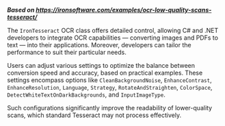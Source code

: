 ***Based on <https://ironsoftware.com/examples/ocr-low-quality-scans-tesseract/>***

The `IronTesseract` OCR class offers detailed control, allowing C# and .NET developers to integrate OCR capabilities — converting images and PDFs to text — into their applications. Moreover, developers can tailor the performance to suit their particular needs.

Users can adjust various settings to optimize the balance between conversion speed and accuracy, based on practical examples. These settings encompass options like `CleanBackgroundNoise`, `EnhanceContrast`, `EnhanceResolution`, `Language`, `Strategy`, `RotateAndStraighten`, `ColorSpace`, `DetectWhiteTextOnDarkBackgrounds`, and `InputImageType`.

Such configurations significantly improve the readability of lower-quality scans, which standard Tesseract may not process effectively.